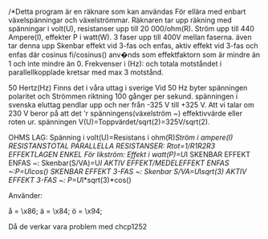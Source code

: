/*Detta program är en räknare som kan användas För ellära med enbart växelspänningar och växelströmmar. Räknaren
tar upp räkning med spänningar i volt(U), resistanser upp till 20 000/ohm(R).
Ström upp till 440 Ampere(I), effekter P i watt(W). 3 faser upp till 400V mellan faserna.
även tar denna upp Skenbar effekt vid 3-fas och enfas, aktiv effekt vid 3-fas och enfas där cosinus fi/cosinus() anv�nds
som effektfaktorn som är mindre än 1 och inte mindre än 0.
Frekvenser i (Hz):  och totala motståndet i parallellkopplade kretsar med max 3 motstånd.

50 Hertz(Hz) Finns det i våra uttag i sverige Vid 50 Hz byter spänningen polaritet och Strömmen riktning 100 gånger per
sekund. spänningen i svenska eluttag pendlar upp och ner från -325 V till +325 V. Att vi talar om 230 V beror på att det
'r spänningens(växelström ~) effektivvärde eller roten ur. spänningen V(U)=Toppvärdet/sqrt(2)=325V/sqrt(2).

OHMS LAG: Spänning i volt(U)=Resistans i ohm(R)*Ström i ampere(I)
RESISTANSTOTAL PARALLELLA RESISTANSER: Rtot=1/R1R2R3
EFFEKTLAGEN ENKEL För likström: Effekt i watt(P)=U*I
SKENBAR EFFEKT ENFAS ~: Skenbar(S/VA)=U*I
AKTIV EFFEKT/MEDELEFFEKT ENFAS ~:P=U*I*cos()
SKENBAR EFFEKT 3-FAS ~: Skenbar S/VA=U*I*sqrt(3)
AKTIV EFFEKT 3-FAS ~: P=U*I*sqrt(3)*cos()

Använder:

å = \x86;
ä = \x84;
ö = \x94;

Då de verkar vara problem med chcp1252

